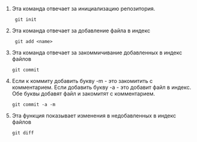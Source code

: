 1. Эта команда отвечает за инициализацию репозитория.
        
        git init

2. Эта команда отвечает за добавление файла в индекс

        git add <name>

3. Эта команда отвечает за закоммичивание добавленных в индекс файлов

       git commit

4. Если к коммиту добавить букву -m - это закомитить с комментарием. Если добавить букву -а - это добавит файл в индекс. Обе буквы добавят файл и закомитят с комментарием.

       git commit -a -m

5. Эта функция показывает изменения в недобавленных в индекс файлов

       git diff